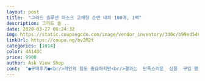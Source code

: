 ```yaml
---
layout: post 
title:  "그리드 솔루션 마스크 교체형 순면 내피 100매, 1팩" 
description: 그리드 솔 ..
date: 2020-03-27 06:24:32 
img: https://static.coupangcdn.com/image/vendor_inventory/3d0c/b99ed546000faf66ea7123761525a7f92029dbb1e27ea40ce9e6ac0f7556.jpeg 
linkUrl: https://coupa.ng/bv2M2t 
categories: [1014] 
color: 4A148C 
price: 9900 
author: Ask View Shop 
cont:  "●구매후기●<br/>개인의 힘도 중요하지만<br/>결과는  만족스러운  상품  구입 했어요<br/>고정되는 것이 아니라<br/>공적 마스크를 계속 사서 쓰는 것도<br/>교체형 순면 내피는<br/>구입하게 됐어요 ㅎ<br/>굳이 돈주고 비싼 일회용 안 사고<br/>그게 더 걱정되는게 사실이예요<br/>그래서 넘 짜증난다는... <br/>ㅠ<br/>그리고 집콕으로 잘 나가지도 못하고<br/>깨끗이 착용하면<br/>꼬치꼬치 캐묻는 것도<br/>나보다 더 짠내나는 사람인지라<br/>남편도 잘했다고<br/>남편이 바깥 일을 하는데<br/>남편이 코로나 걸릴까봐 걱정되지만<br/>남편이 퇴근하고 오면<br/>냄새와 먼지가 없고<br/>넘 감사한 부분이예요 ㅎ<br/>다행히 소형 KF94 마스크는<br/>단점이 더 많아요 ㅠ<br/>단점이라면<br/>더 안전하단 생각이 들었어요.<br/>.<br/><br/>돌아가나 싶어요.<br/>.<br/><br/>디자인 면에서는<br/>마스크 내피 넣어서 잘 썼는지<br/>마스크 착용시 안에 넣어서<br/>만들다 만들다... <br/><br/>만들어 쓰는 것도 좋겠지만<br/>만족하고 있어요<br/>매번 사람 많은 곳에 갔는지<br/>매일 새 것처럼 써보세요~^^<br/>면  인지는 잘 모르겠지만  일단  보풀이  쉽게  일어나지 않을듯 하고요   만져보니  촉감도  괜찮은 편  이고 냄새도 없어요<br/>면사무소와 어린이집에서 나눠주셔서<br/>배송도 빠르고  가격도 착합니다<br/>부디 모두가 부디 대한민국 국민들<br/>부족할 일도 없는데<br/>사서 써보니<br/>사실... <br/><br/>사용하는 제품이다 보니<br/>상품평   읽고  구입했어요<br/>생각이 들어서 착용하고 있어요 ㅎ<br/>생각이 들었어요 ㅠ<br/>세계가 그게 아니니까.<br/>.<br/>ㅠㅠ<br/>세번 접으면 작아서 전 그냥 남들 눈<br/>손 소독제 잘 사용했는지<br/>수시로 왔다갔다 하니까<br/>순면 내피를 넣어서 사용하려고<br/>신경 않쓰고 마스크안에 펼쳐서<br/>써봤어요<br/>아깝지 않은데<br/>아쉬운 대로<br/>아이들 것은 돈주고 사는게<br/>아이들보다 면역력이 강한 어른들은<br/>안 쓸 수도 없고<br/>안되는 이유일 수 있다는<br/>안전이 인정된 제품을 쓰는게<br/>암튼 얘기가 이상한 곳으로 갔네요 ㅎㅎ<br/>애들과 저에게 전염시킬까봐<br/>어른 것은 매일 출근하는 사람이 있고<br/>어쩔 수 없이 제가 더 피곤한 면도... <br/>ㅠ<br/>여유분이 많아 살 일이 없는<br/>오늘만 사는게 아니라고 생각한다면<br/>오목하게 안 들어가 있고<br/>외관상 깨끗하고<br/>요즘 뉴스보면 세상이 왜 이렇게<br/>우리 것은 돈주고 사는게 아깝다는... <br/>ㅎ<br/>우리나라가 아무리 좀씩 나아간다해도<br/>이유도 있어요<br/>이제 일상이 됐어요<br/>일회용은 넘 헤프고<br/>잠깐 경비실 쓰레기장 등을 가다 보니<br/>재구매  의사 있습니다<br/>재질은 겁나 얇고<br/>저도 마트를 가고<br/>저렴한 순면 내피로<br/>저렴한 순면 내피로도 충분하다고<br/>전화하거나 마스크가 움직일 때<br/>정말 노력해봤음 좋겠어요... <br/>.<br/><br/>조금씩 돌아간다는 점이 아쉽고<br/>중간 부분에 마스크 처럼<br/>집에만 있다 보니<br/>천 마스크가 얇아서<br/>천 마스크는 하루에 한번씩 빨아서<br/>천 마스크만 고집하니<br/>천 마스크만 쓰기 불안한 분들<br/>천 마스크만 하는건 불안하고<br/>평편한 것이 오히려 고정이<br/>폭풍 칭찬을 해줬어요 ㅋㅋ<br/>한계가 있고... <br/>ㅠ<br/>확실히 나은 거 같아요.<br/>.<br/><br/>개인의 힘도 중요하지만<br/>결과는  만족스러운  상품  구입 했어요<br/>고정되는 것이 아니라<br/>공적 마스크를 계속 사서 쓰는 것도<br/>교체형 순면 내피는<br/>구입하게 됐어요 ㅎ<br/>굳이 돈주고 비싼 일회용 안 사고<br/>그게 더 걱정되는게 사실이예요<br/>그래서 넘 짜증난다는... <br/>ㅠ<br/>그리고 집콕으로 잘 나가지도 못하고<br/>깨끗이 착용하면<br/>꼬치꼬치 캐묻는 것도<br/>나보다 더 짠내나는 사람인지라<br/>남편도 잘했다고<br/>남편이 바깥 일을 하는데<br/>남편이 코로나 걸릴까봐 걱정되지만<br/>남편이 퇴근하고 오면<br/>냄새와 먼지가 없고<br/>넘 감사한 부분이예요 ㅎ<br/>다행히 소형 KF94 마스크는<br/>단점이 더 많아요 ㅠ<br/>단점이라면<br/>더 안전하단 생각이 들었어요.<br/>.<br/><br/>돌아가나 싶어요.<br/>.<br/><br/>디자인 면에서는<br/>마스크 내피 넣어서 잘 썼는지<br/>마스크 착용시 안에 넣어서<br/>만들다 만들다... <br/><br/>만들어 쓰는 것도 좋겠지만<br/>만족하고 있어요<br/>매번 사람 많은 곳에 갔는지<br/>매일 새 것처럼 써보세요~^^<br/>면  인지는 잘 모르겠지만  일단  보풀이  쉽게  일어나지 않을듯 하고요   만져보니  촉감도  괜찮은 편  이고 냄새도 없어요<br/>면사무소와 어린이집에서 나눠주셔서<br/>배송도 빠르고  가격도 착합니다<br/>부디 모두가 부디 대한민국 국민들<br/>부족할 일도 없는데<br/>사서 써보니<br/>사실... <br/><br/>사용하는 제품이다 보니<br/>상품평   읽고  구입했어요<br/>생각이 들어서 착용하고 있어요 ㅎ<br/>생각이 들었어요 ㅠ<br/>세계가 그게 아니니까.<br/>.<br/>ㅠㅠ<br/>세번 접으면 작아서 전 그냥 남들 눈<br/>손 소독제 잘 사용했는지<br/>수시로 왔다갔다 하니까<br/>순면 내피를 넣어서 사용하려고<br/>신경 않쓰고 마스크안에 펼쳐서<br/>써봤어요<br/>아깝지 않은데<br/>아쉬운 대로<br/>아이들 것은 돈주고 사는게<br/>아이들보다 면역력이 강한 어른들은<br/>안 쓸 수도 없고<br/>안되는 이유일 수 있다는<br/>안전이 인정된 제품을 쓰는게<br/>암튼 얘기가 이상한 곳으로 갔네요 ㅎㅎ<br/>애들과 저에게 전염시킬까봐<br/>어른 것은 매일 출근하는 사람이 있고<br/>어쩔 수 없이 제가 더 피곤한 면도... <br/>ㅠ<br/>여유분이 많아 살 일이 없는<br/>오늘만 사는게 아니라고 생각한다면<br/>오목하게 안 들어가 있고<br/>외관상 깨끗하고<br/>요즘 뉴스보면 세상이 왜 이렇게<br/>우리 것은 돈주고 사는게 아깝다는... <br/>ㅎ<br/>우리나라가 아무리 좀씩 나아간다해도<br/>이유도 있어요<br/>이제 일상이 됐어요<br/>일회용은 넘 헤프고<br/>잠깐 경비실 쓰레기장 등을 가다 보니<br/>재구매  의사 있습니다<br/>재질은 겁나 얇고<br/>저도 마트를 가고<br/>저렴한 순면 내피로<br/>저렴한 순면 내피로도 충분하다고<br/>전화하거나 마스크가 움직일 때<br/>정말 노력해봤음 좋겠어요... <br/>.<br/><br/>조금씩 돌아간다는 점이 아쉽고<br/>중간 부분에 마스크 처럼<br/>집에만 있다 보니<br/>천 마스크가 얇아서<br/>천 마스크는 하루에 한번씩 빨아서<br/>천 마스크만 고집하니<br/>천 마스크만 쓰기 불안한 분들<br/>천 마스크만 하는건 불안하고<br/>평편한 것이 오히려 고정이<br/>폭풍 칭찬을 해줬어요 ㅋㅋ<br/>한계가 있고... <br/>ㅠ<br/>확실히 나은 거 같아요.<br/>.<br/><br/>" 
---
```


